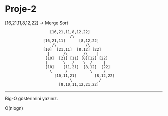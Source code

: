 # Proje-2

[16,21,11,8,12,22] -> Merge Sort

                        [16,21,11,8,12,22]
                                 /\
                     [16,21,11]      [8,12,22]
                         /\             /\
                     [10]  [21,11]  [8,12] [22]
                       |      /\       /\    |
                      [10]  [21] [11] [8][12] [22]
                      |       \   /    \  /     |
                      [10]    [11,21]  [8,12]  [22]
                        \      /          \     /
                          [10,11,21]        [8,12,22]
                                 \            /
                            [8,10,11,12,21,22]

---

Big-O gösterimini yazınız.

O(nlogn)
